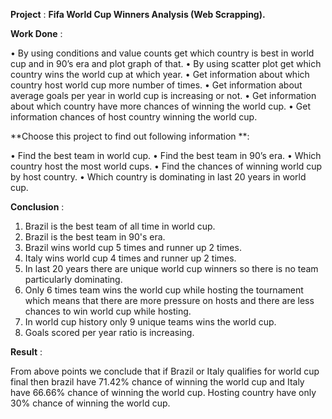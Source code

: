 **Project** : **Fifa World Cup Winners Analysis (Web Scrapping).**

**Work Done** :

•	By using conditions and value counts get which country is best in world cup and in 90’s era and plot graph of that.
•	By using scatter plot get which country wins the world cup at which year.
•	Get information about which country host world cup more number of times.
•	Get information about average goals per year in world cup is increasing or not.
•	Get information about which country have more chances of winning the world cup.
•	Get information chances of host country winning the world cup.


**Choose this project to find out following information **:

•	Find the best team in world cup.
•	Find the best team in 90’s era.
•	Which country host the most world cups.
•	Find the  chances of winning world cup by host country. 
•	Which country is dominating in last 20 years in world cup.

**Conclusion** :

1. Brazil is the best team of all time in world cup.
2. Brazil is the best team in 90's era.
3. Brazil wins world cup 5 times and runner up 2 times.
4. Italy wins world cup 4 times and runner up 2 times.
5. In last 20 years there are unique world cup winners so there is no team particularly dominating.
6. Only 6 times team wins the world cup while hosting the tournament which means that there are more pressure on hosts and there are less chances to win world cup while hosting.
7. In world cup history only 9 unique teams wins the world cup.
8. Goals scored per year ratio is increasing.

**Result** :

From above points we conclude that if Brazil or Italy qualifies for world cup final then brazil have 71.42% chance of winning the world cup and Italy have 66.66% chance of winning the world cup.
Hosting country have only 30% chance of winning the world cup.
